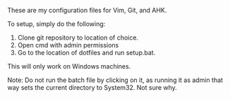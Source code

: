 These are my configuration files for Vim, Git, and AHK.

To setup, simply do the following:  
1. Clone git repository to location of choice.  
2. Open cmd with admin permissions  
3. Go to the location of dotfiles and run setup.bat.  

This will only work on Windows machines. 

Note: Do not run the batch file by clicking on it, as running it as admin that way sets the current directory to System32. Not sure why.
